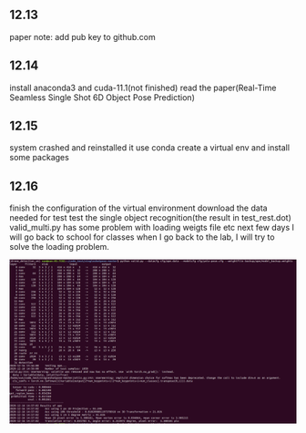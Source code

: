 ## 12.13

paper note: 
add pub key to github.com

## 12.14
install anaconda3 and cuda-11.1(not finished)
read the paper(Real-Time Seamless Single Shot 6D Object Pose Prediction)

## 12.15
system crashed and reinstalled it
use conda create a virtual env and install some packages

## 12.16
finish the configuration of the virtual environment
download the data needed for  test
test the single object recognition(the result in test_rest.dot)
valid_multi.py has some problem with loading weigts file etc
next few days I will go back to school for classes
when I go back to the lab, I will try to solve the loading problem.

![image-20201220160932595](picts/image-20201220160932595.png)